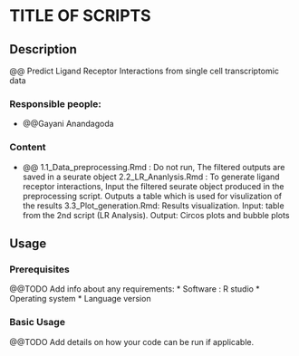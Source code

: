 # TITLE OF SCRIPTS

## Description
@@ Predict Ligand Receptor Interactions from single cell transcriptomic data

### Responsible people: 
 * @@Gayani Anandagoda

### Content
 * @@ 	1.1_Data_preprocessing.Rmd : Do not run, The filtered outputs are saved in a seurate object
	2.2_LR_Ananlysis.Rmd : To generate ligand receptor interactions, Input the filtered seurate object produced in the preprocessing script. Outputs a table which is used for visulization of the results
	3.3_Plot_generation.Rmd: Results visualization. Input: table from the 2nd script (LR Analysis). Output: Circos plots and bubble plots

## Usage

### Prerequisites 
@@TODO Add info about any requirements:
    * Software : R studio
    * Operating system
    * Language version



### Basic Usage
@@TODO Add details on how your code can be run if applicable.
